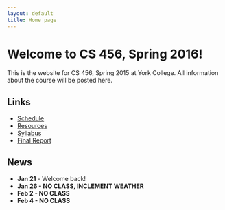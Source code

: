 ```yaml
---
layout: default
title: Home page
---
```


# Welcome to CS 456, Spring 2016!

This is the website for CS 456, Spring 2015 at York College.
All information about the course will be posted here.

## Links

* [Schedule](schedule/index.html)
* [Resources](resources.html)
* [Syllabus](syllabus.html)
* [Final Report](finalreport.html)

## News

* **Jan 21** - Welcome back!
* **Jan 26 - NO CLASS, INCLEMENT WEATHER**
* **Feb 2 - NO CLASS**
* **Feb 4 - NO CLASS**

<!--
* **Feb 10** - Exam 1a Discussion
* **Feb 12 - Exam 1a Due**
* **Feb 26 - Topics Due**
* **Mar 3,5 - NO CLASS, WINTER BREAK**
* **Mar 26** - Exam 1b Discussion
* **Mar 31 - Exam 1b Due**
* **Apr 2 - NO CLASS, EASTER BREAK**
* **May 5** - Exam 2 Discussion
* **May 8 - Exam 2 Due by 5pm**
* **May 13 - Final Report Due by 11:59pm**
-->